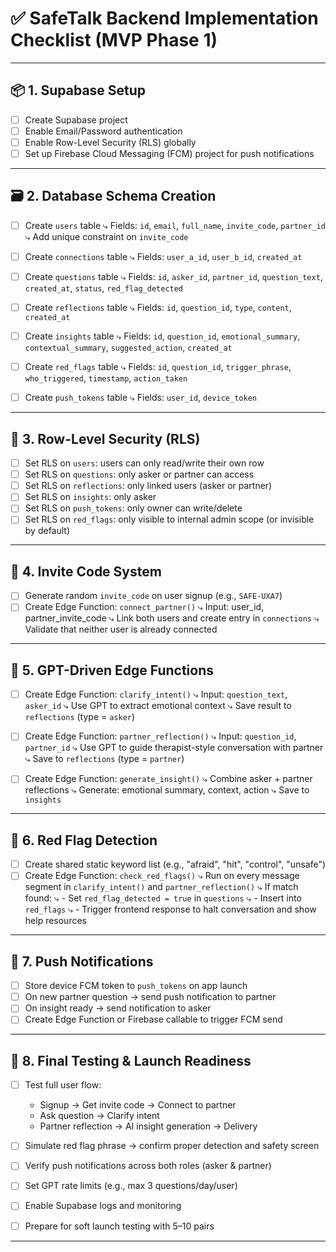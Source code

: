 # ✅ SafeTalk Backend Implementation Checklist (MVP Phase 1)

---

## 📦 **1. Supabase Setup**

* [ ] Create Supabase project
* [ ] Enable Email/Password authentication
* [ ] Enable Row-Level Security (RLS) globally
* [ ] Set up Firebase Cloud Messaging (FCM) project for push notifications

---

## 🗃️ **2. Database Schema Creation**

* [ ] Create `users` table
  ⤷ Fields: `id`, `email`, `full_name`, `invite_code`, `partner_id`
  ⤷ Add unique constraint on `invite_code`

* [ ] Create `connections` table
  ⤷ Fields: `user_a_id`, `user_b_id`, `created_at`

* [ ] Create `questions` table
  ⤷ Fields: `id`, `asker_id`, `partner_id`, `question_text`, `created_at`, `status`, `red_flag_detected`

* [ ] Create `reflections` table
  ⤷ Fields: `id`, `question_id`, `type`, `content`, `created_at`

* [ ] Create `insights` table
  ⤷ Fields: `id`, `question_id`, `emotional_summary`, `contextual_summary`, `suggested_action`, `created_at`

* [ ] Create `red_flags` table
  ⤷ Fields: `id`, `question_id`, `trigger_phrase`, `who_triggered`, `timestamp`, `action_taken`

* [ ] Create `push_tokens` table
  ⤷ Fields: `user_id`, `device_token`

---

## 🔐 **3. Row-Level Security (RLS)**

* [ ] Set RLS on `users`: users can only read/write their own row
* [ ] Set RLS on `questions`: only asker or partner can access
* [ ] Set RLS on `reflections`: only linked users (asker or partner)
* [ ] Set RLS on `insights`: only asker
* [ ] Set RLS on `push_tokens`: only owner can write/delete
* [ ] Set RLS on `red_flags`: only visible to internal admin scope (or invisible by default)

---

## 🧩 **4. Invite Code System**

* [ ] Generate random `invite_code` on user signup (e.g., `SAFE-UXA7`)
* [ ] Create Edge Function: `connect_partner()`
  ⤷ Input: user\_id, partner\_invite\_code
  ⤷ Link both users and create entry in `connections`
  ⤷ Validate that neither user is already connected

---

## 💬 **5. GPT-Driven Edge Functions**

* [ ] Create Edge Function: `clarify_intent()`
  ⤷ Input: `question_text`, `asker_id`
  ⤷ Use GPT to extract emotional context
  ⤷ Save result to `reflections` (type = `asker`)

* [ ] Create Edge Function: `partner_reflection()`
  ⤷ Input: `question_id`, `partner_id`
  ⤷ Use GPT to guide therapist-style conversation with partner
  ⤷ Save to `reflections` (type = `partner`)

* [ ] Create Edge Function: `generate_insight()`
  ⤷ Combine asker + partner reflections
  ⤷ Generate: emotional summary, context, action
  ⤷ Save to `insights`

---

## 🚨 **6. Red Flag Detection**

* [ ] Create shared static keyword list (e.g., "afraid", "hit", "control", "unsafe")
* [ ] Create Edge Function: `check_red_flags()`
  ⤷ Run on every message segment in `clarify_intent()` and `partner_reflection()`
  ⤷ If match found:
  ⤷  - Set `red_flag_detected = true` in `questions`
  ⤷  - Insert into `red_flags`
  ⤷  - Trigger frontend response to halt conversation and show help resources

---

## 🔔 **7. Push Notifications**

* [ ] Store device FCM token to `push_tokens` on app launch
* [ ] On new partner question → send push notification to partner
* [ ] On insight ready → send notification to asker
* [ ] Create Edge Function or Firebase callable to trigger FCM send

---

## 🧪 **8. Final Testing & Launch Readiness**

* [ ] Test full user flow:

  * Signup → Get invite code → Connect to partner
  * Ask question → Clarify intent
  * Partner reflection → AI insight generation → Delivery
* [ ] Simulate red flag phrase → confirm proper detection and safety screen
* [ ] Verify push notifications across both roles (asker & partner)
* [ ] Set GPT rate limits (e.g., max 3 questions/day/user)
* [ ] Enable Supabase logs and monitoring
* [ ] Prepare for soft launch testing with 5–10 pairs

---